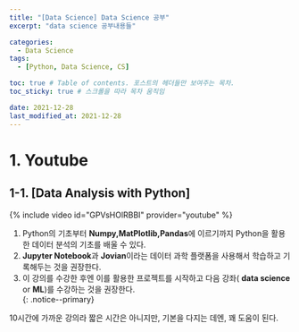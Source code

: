 ```yaml
---
title: "[Data Science] Data Science 공부"
excerpt: "data science 공부내용들"

categories:
  - Data Science
tags:
  - [Python, Data Science, CS]

toc: true # Table of contents. 포스트의 헤더들만 보여주는 목차.
toc_sticky: true # 스크롤을 따라 목차 움직임

date: 2021-12-28
last_modified_at: 2021-12-28
---
```


# 1. Youtube
## 1-1. [Data Analysis with Python]
{% include video id="GPVsHOlRBBI" provider="youtube" %}

1. Python의 기초부터 **Numpy,MatPlotlib,Pandas**에 이르기까지 Python을 활용한 데이터 분석의 기초를 배울 수 있다.
2. **Jupyter Notebook**과 **Jovian**이라는 데이터 과학 플랫폼을 사용해서 학습하고 기록해두는 것을 권장한다.
3. 이 강의를 수강한 후엔 이를 활용한 프로젝트를 시작하고 다음 강좌( **data science** or **ML**)를 수강하는 것을 권장한다.  
{: .notice--primary}

10시간에 가까운 강의라 짧은 시간은 아니지만, 기본을 다지는 데엔, 꽤 도움이 된다.
